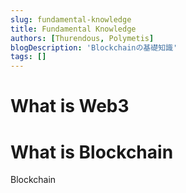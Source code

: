 ```yaml
---
slug: fundamental-knowledge
title: Fundamental Knowledge
authors: [Thurendous, Polymetis]
blogDescription: 'Blockchainの基礎知識'
tags: []
---
```


# What is Web3

# What is Blockchain

Blockchain
